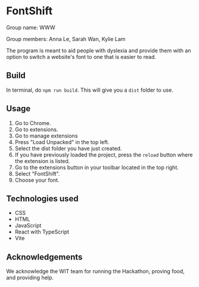 # FontShift

Group name: WWW

Group members: Anna Le, Sarah Wan, Kylie Lam

The program is meant to aid people with dyslexia and provide them with an option to switch a website's font to one that is easier to read.

## Build
In terminal, do ```npm run build```. This will give you a ```dist``` folder to use.


## Usage

1. Go to Chrome. 
2. Go to extensions. 
3. Go to manage extensions
4. Press "Load Unpacked" in the top left. 
5. Select the dist folder you have just created.
6. If you have previously loaded the project, press the ```reload``` button where the extension is listed.
7. Go to the extensions button in your toolbar located in the top right.
8. Select "FontShift".
9. Choose your font.


## Technologies used
* CSS
* HTML
* JavaScript
* React with TypeScript
* Vite

## Acknowledgements
We acknowledge the WIT team for running the Hackathon, proving food, and providing help.